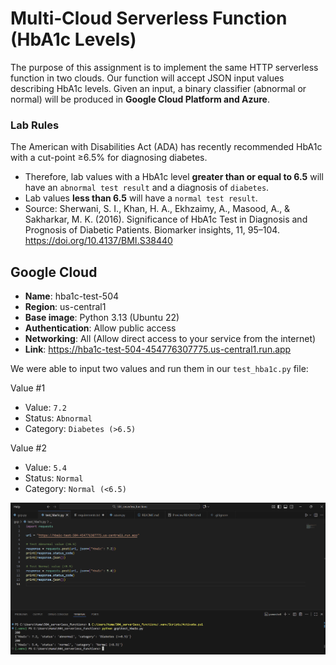 # Multi‑Cloud Serverless Function (HbA1c Levels)
The purpose of this assignment is to implement the same HTTP serverless function in two clouds. Our function will accept JSON input values describing HbA1c levels. Given an input, a binary classifier (abnormal or normal) will be produced in **Google Cloud Platform and Azure**. 

### Lab Rules
The American with Disabilities Act (ADA) has recently recommended HbA1c with a cut-point ≥6.5% for diagnosing diabetes. 
- Therefore, lab values with a HbA1c level **greater than or equal to 6.5** will have an `abnormal test result` and a diagnosis of `diabetes`. 
- Lab values **less than 6.5** will have a `normal test result`. 
- Source: Sherwani, S. I., Khan, H. A., Ekhzaimy, A., Masood, A., & Sakharkar, M. K. (2016). Significance of HbA1c Test in Diagnosis and Prognosis of Diabetic Patients. Biomarker insights, 11, 95–104. https://doi.org/10.4137/BMI.S38440 

## Google Cloud
- **Name**: hba1c-test-504
- **Region**: us-central1 
- **Base image**: Python 3.13 (Ubuntu 22)
- **Authentication**: Allow public access
- **Networking**: All (Allow direct access to your service from the internet)
- **Link**: https://hba1c-test-504-454776307775.us-central1.run.app 

We were able to input two values and run them in our `test_hba1c.py` file:

Value #1 
- Value: `7.2`
- Status: `Abnormal`
- Category: `Diabetes (>6.5)` 

Value #2
- Value: `5.4`
- Status: `Normal`
- Category: `Normal (<6.5)` 

![gcp_requests](gcp/gcp_requests.png)
